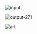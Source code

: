 ![input](https://user-images.githubusercontent.com/81549690/211069193-ed500fa2-019b-4d60-aef2-f9bbd404b19d.png)


![output-271](https://user-images.githubusercontent.com/81549690/211068997-2d77d8d7-799f-4e31-82f8-ad78fbde2b5d.png)


![art](https://user-images.githubusercontent.com/81549690/211069253-ff2f28d2-ad26-4954-aeff-1d2d3d623534.png)
